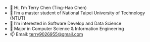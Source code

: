 - 👋 Hi, I’m Terry Chen (Ting-Hao Chen)
- 👀 I’m a master student of National Taipei University of Technology (NTUT)
- 🌱 I’m interested in Software Develop and Data Science  
- 💞️ Major in Computer Science & Information Engineering
- 📫 Email: terry9026955@gmail.com

<!---
terry9026955/terry9026955 is a ✨ special ✨ repository because its `README.md` (this file) appears on your GitHub profile.
You can click the Preview link to take a look at your changes.
--->
